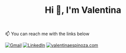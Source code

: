 <h1 align="center">Hi 👋, I'm Valentina</h1><br>

:mailbox: You can reach me with the links below <br>

[![Gmail](https://img.shields.io/badge/-GMAIL-D14836?style=for-the-badge&logo=gmail&logoColor=white)](mailto:valentinaespinoza315@gmail.com)
[![LinkedIn](https://img.shields.io/badge/-LINKEDIN-0077B5?style=for-the-badge&logo=linkedin&logoColor=white)](https://www.linkedin.com/in/carolinaespinoza315/)
[![valentinaespinoza.com](https://img.shields.io/badge/-VALENTINAESPINOZA.COM-000000?style=for-the-badge&logo=react&logoColor=white)](https://www.valentinaespinoza.com/)
